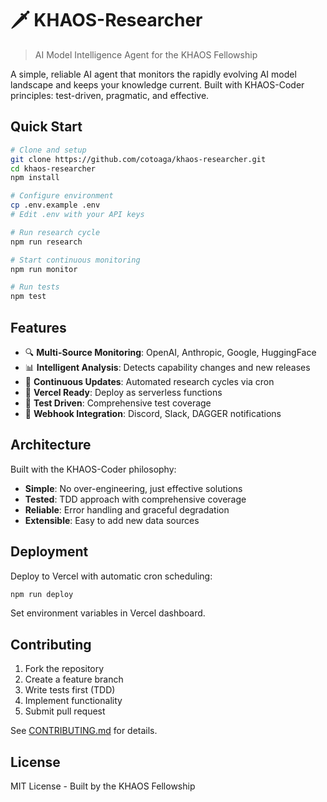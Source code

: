 # 🗡️ KHAOS-Researcher

> AI Model Intelligence Agent for the KHAOS Fellowship

A simple, reliable AI agent that monitors the rapidly evolving AI model landscape and keeps your knowledge current. Built with KHAOS-Coder principles: test-driven, pragmatic, and effective.

## Quick Start

```bash
# Clone and setup
git clone https://github.com/cotoaga/khaos-researcher.git
cd khaos-researcher
npm install

# Configure environment
cp .env.example .env
# Edit .env with your API keys

# Run research cycle
npm run research

# Start continuous monitoring
npm run monitor

# Run tests
npm test
```

## Features

- 🔍 **Multi-Source Monitoring**: OpenAI, Anthropic, Google, HuggingFace
- 📊 **Intelligent Analysis**: Detects capability changes and new releases
- 🔄 **Continuous Updates**: Automated research cycles via cron
- 🚀 **Vercel Ready**: Deploy as serverless functions
- 🧪 **Test Driven**: Comprehensive test coverage
- 📡 **Webhook Integration**: Discord, Slack, DAGGER notifications

## Architecture

Built with the KHAOS-Coder philosophy:
- **Simple**: No over-engineering, just effective solutions
- **Tested**: TDD approach with comprehensive coverage
- **Reliable**: Error handling and graceful degradation
- **Extensible**: Easy to add new data sources

## Deployment

Deploy to Vercel with automatic cron scheduling:

```bash
npm run deploy
```

Set environment variables in Vercel dashboard.

## Contributing

1. Fork the repository
2. Create a feature branch
3. Write tests first (TDD)
4. Implement functionality
5. Submit pull request

See [CONTRIBUTING.md](docs/CONTRIBUTING.md) for details.

## License

MIT License - Built by the KHAOS Fellowship